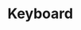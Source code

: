 # Keyboard

<object data=src/letter_frequency.txt width=520 height=40></object>

<object data="src/english_letter_frequency.txt" width="500" height="320"></object>
